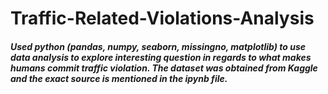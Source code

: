 # Traffic-Related-Violations-Analysis
##### Used python (pandas, numpy, seaborn, missingno, matplotlib) to use data analysis to explore interesting question in regards to what makes humans commit traffic violation. The dataset was obtained from Kaggle and the exact source is mentioned in the ipynb file.
